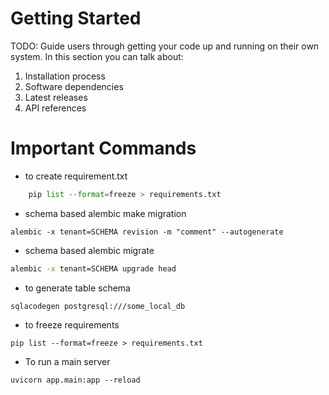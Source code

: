

# Getting Started

TODO: Guide users through getting your code up and running on their own system. In this section you can talk about:

1. Installation process
2. Software dependencies
3. Latest releases
4. API references

# Important Commands

- to create requirement.txt

```python
    pip list --format=freeze > requirements.txt
```

- schema based alembic make migration

```
alembic -x tenant=SCHEMA revision -m "comment" --autogenerate
```

- schema based alembic migrate

```cmd migrate
alembic -x tenant=SCHEMA upgrade head
```

- to generate table schema

```
sqlacodegen postgresql:///some_local_db
```

- to freeze requirements
```
pip list --format=freeze > requirements.txt
```
- To run a main server 
```
uvicorn app.main:app --reload
```
